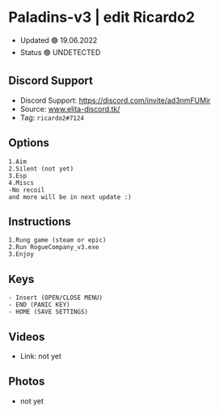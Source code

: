 # Paladins-v3 | edit Ricardo2

- Updated 🟢 19.06.2022
- Status 🟢 UNDETECTED

## Discord Support 

- Discord Support: https://discord.com/invite/ad3nmFUMjr
- Source: www.elita-discord.tk/
- Tag: `ricardo2#7124`

## Options
```
1.Aim
2.Silent (not yet)
3.Esp
4.Miscs
-No recoil
and more will be in next update :)
```

## Instructions
```
1.Rung game (steam or epic)
2.Run RogueCompany_v3.exe
3.Enjoy 
```

## Keys
```
- Insert (OPEN/CLOSE MENU) 
- END (PANIC KEY)
- HOME (SAVE SETTINGS)
```
## Videos

- Link: not yet

## Photos

- not yet
